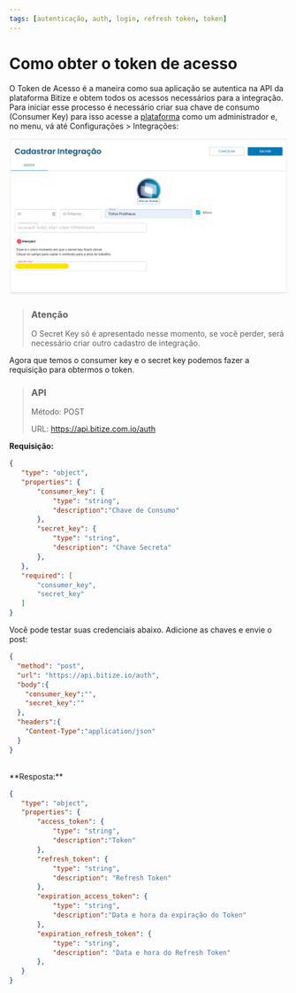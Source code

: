 ```yaml
---
tags: [autenticação, auth, login, refresh token, token]
---
```


# Como obter o token de acesso

O Token de Acesso é a maneira como sua aplicação se autentica na API da plataforma Bitize e obtem todos os acessos necessários para a integração.<br>
Para iniciar esse processo é necessário criar sua chave de consumo (Consumer Key) para isso acesse a [plataforma](https://app.bitize.com.br/) como um administrador e, no menu, vá até Configurações > Integrações:
 <br>

![Cadastrar Integração](../../assets/images/cadastrar-integracao.jpg)

<!-- theme: danger -->
>### Atenção
>O Secret Key só é apresentado nesse momento, se você perder, será necessário criar outro cadastro de integração.

Agora que temos o consumer key e o secret key podemos fazer a requisição para obtermos o token.


<!-- theme: info -->
> ### API
> Método: POST
> 
> URL: https://api.bitize.com.io/auth
>

**Requisição:**

 ```json json_schema
{
    "type": "object",
    "properties": {
        "consumer_key": {
            "type": "string",
            "description":"Chave de Consumo"
        },
        "secret_key": {
            "type": "string",
            "description": "Chave Secreta"
        },
    },
    "required": [
        "consumer_key",
        "secret_key"
    ]
}
```


Você pode testar suas credenciais abaixo. Adicione as chaves e envie o post:

```json http
{
  "method": "post",
  "url": "https://api.bitize.io/auth",
  "body":{
    "consumer_key":"",
    "secret_key":""
  },
  "headers":{
    "Content-Type":"application/json"
  }
}
```

<br>
**Resposta:**

 ```json json_schema
{
    "type": "object",
    "properties": {
        "access_token": {
            "type": "string",
            "description":"Token"
        },
        "refresh_token": {
            "type": "string",
            "description": "Refresh Token"
        },
        "expiration_access_token": {
            "type": "string",
            "description":"Data e hora da expiração do Token"
        },
        "expiration_refresh_token": {
            "type": "string",
            "description": "Data e hora do Refresh Token"
        },
    }
}
```